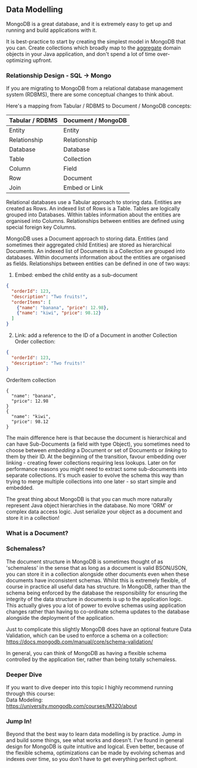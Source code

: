 ## Data Modelling
MongoDB is a great database, and it is extremely easy to get up and running and build applications with it.

It is best-practice to start by creating the simplest model in MongoDB that you can. Create collections which broadly map to the [aggregate](https://martinfowler.com/bliki/DDD_Aggregate.html) domain objects in your Java application, and don't spend a lot of time over-optimizing upfront.

### Relationship Design - SQL -> Mongo
If you are migrating to MongoDB from a relational database management system (RDBMS), there are some conceptual changes to think about.

Here's a mapping from Tabular / RDBMS to Document / MongoDB concepts:

| Tabular / RDBMS | Document / MongoDB |
|-----------------|--------------------|
| Entity          | Entity             |
| Relationship    | Relationship       |
| Database        | Database           |
| Table           | Collection         |
| Column          | Field              |
| Row             | Document           |
| Join            | Embed or Link      |

Relational databases use a Tabular approach to storing data. Entities are created as Rows. An indexed list of Rows is a Table. Tables are logically grouped into Databases. Within tables information about the entities are organised into Columns. Relationships between entities are defined using special foreign key Columns. 

MongoDB uses a Document approach to storing data. Entities (and sometimes their aggregated child Entities) are stored as hierarchical Documents. An indexed list of Documents is a Collection are grouped into databases. Within documents information about the entities are organised as fields. Relationships between entities can be defined in one of two ways:
1. Embed: embed the child entity as a sub-document
```json
{
  "orderId": 123,
  "description": "Two fruits!",
  "orderItems": [
    {"name": "banana", "price": 12.98},
    {"name": "kiwi", "price": 98.12}
  ]
}
```
2. Link: add a reference to the ID of a Document in another Collection
Order collection:
```json
{
  "orderId": 123,
  "description": "Two fruits!"
}
```
OrderItem collection
```
{
  "name": "banana", 
  "price": 12.98
}
{
  "name": "kiwi", 
  "price": 98.12
}
```

The main difference here is that because the document is hierarchical and can have Sub-Documents (a field with type Object), you sometimes need to choose between _embedding_ a Document or set of Documents or _linking_ to them by their ID. At the beginning of the transition, favour embedding over linking - creating fewer collections requiring less lookups. Later on for performance reasons you might need to extract some sub-documents into separate collections. It's much easier to evolve the schema this way than trying to merge multiple collections into one later - so start simple and embedded. 

The great thing about MongoDB is that you can much more naturally represent Java object hierarchies in the database. No more 'ORM' or complex data access logic. Just serialize your object as a document and store it in a collection!

### What is a Document?


### Schemaless?
The document structure in MongoDB is sometimes thought of as 'schemaless' in the sense that as long as a document is valid BSON/JSON, you can store it in a collection alongside other documents even when these documents have inconsistent schemas. Whilst this is extremely flexible, of course in practice all useful data has structure. In MongoDB, rather than the schema being enforced by the database the responsibility for ensuring the integrity of the data structure in documents is up to the application logic. This actually gives you a lot of power to evolve schemas using application changes rather than having to co-ordinate schema updates to the database alongside the deployment of the application.

Just to complicate this slightly MongoDB does have an optional feature Data Validation, which can be used to enforce a schema on a collection:  
https://docs.mongodb.com/manual/core/schema-validation/

In general, you can think of MongoDB as having a flexible schema controlled by the application tier, rather than being totally schemaless.


### Deeper Dive
If you want to dive deeper into this topic I highly recommend running through this course:  
Data Modeling:  
https://university.mongodb.com/courses/M320/about    

### Jump In!
Beyond that the best way to learn data modelling is by practice. Jump in and build some things, see what works and doesn't. I've found in general design for MongoDB is quite intuitive and logical. Even better, because of the flexible schema, optimizations can be made by evolving schemas and indexes over time, so you don't have to get everything perfect upfront.
